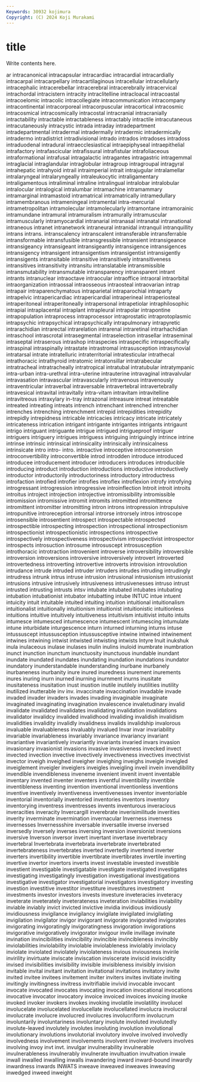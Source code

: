 ```yaml
---
Keywords: 30932 kojimura
Copyright: (C) 2024 Koji Murakami
---
```


# title

Write contents here.



ar intracanonical intracapsular
intracardiac intracardial intracardially intracarpal intracarpellary intracartilaginous intracellular intracellularly intracephalic intracerebellar
intracerebral intracerebrally intracervical intrachordal intracistern intracity intraclitelline intracloacal intracoastal intracoelomic
intracolic intracollegiate intracommunication intracompany intracontinental intracorporeal intracorpuscular intracortical intracosmic intracosmical
intracosmically intracostal intracranial intracranially intractability intractable intractableness intractably intractile intracutaneous
intracutaneously intracystic intrada intraday intradepartment intradepartmental intradermal intradermally intradermic intradermically
intradermo intradistrict intradivisional intrado intrados intradoses intradoss intraduodenal intradural intraecclesiastical
intraepiphyseal intraepithelial intrafactory intrafascicular intrafissural intrafistular intrafoliaceous intraformational intrafusal intragalactic
intragantes intragastric intragemmal intraglacial intraglandular intraglobular intragroup intragroupal intragyral intrahepatic
intrahyoid intrail intraimperial intrait intrajugular intralamellar intralaryngeal intralaryngeally intraleukocytic intraligamentary
intraligamentous intraliminal intraline intralingual intralobar intralobular intralocular intralogical intralumbar intramachine
intramammary intramarginal intramastoid intramatrical intramatrically intramedullary intramembranous intrameningeal intramental intra-mercurial
intrametropolitan intramolecular intramolecularly intramontane intramorainic intramundane intramural intramuralism intramurally intramuscular
intramuscularly intramyocardial intranarial intranasal intranatal intranational intraneous intranet intranetwork intraneural
intranidal intranquil intranquillity intrans intrans. intranscalency intranscalent intransferable intransferrable intransformable
intransfusible intransgressible intransient intransigeance intransigeancy intransigeant intransigeantly intransigence intransigences intransigency
intransigent intransigentism intransigentist intransigently intransigents intransitable intransitive intransitively intransitiveness intransitives
intransitivity intransitu intranslatable intransmissible intransmutability intransmutable intransparency intransparent intrant intrants
intranuclear intraoctave intraocular intraoffice intraoral intraorbital intraorganization intraossal intraosseous intraosteal
intraovarian intrap intrapair intraparenchymatous intraparietal intraparochial intraparty intrapelvic intrapericardiac intrapericardial
intraperineal intraperiosteal intraperitoneal intraperitoneally intrapersonal intrapetiolar intraphilosophic intrapial intraplacental intraplant
intrapleural intrapolar intrapontine intrapopulation intraprocess intraprocessor intraprostatic intraprotoplasmic intrapsychic intrapsychical
intrapsychically intrapulmonary intrapyretic intrarachidian intrarectal intrarelation intrarenal intraretinal intrarhachidian intraschool
intrascrotal intrasegmental intraselection intrasellar intraseminal intraseptal intraserous intrashop intraspecies intraspecific
intraspecifically intraspinal intraspinally intrastate intrastromal intrasusception intrasynovial intratarsal intrate intratelluric
intraterritorial intratesticular intrathecal intrathoracic intrathyroid intratomic intratonsillar intratrabecular intratracheal intratracheally
intratropical intratubal intratubular intratympanic intra-urban intra-urethral intra-uterine intrauterine intravaginal intravalvular
intravasation intravascular intravascularly intravenous intravenously intraventricular intraverbal intraversable intravertebral intravertebrally
intravesical intravital intravitally intra-vitam intravitam intravitelline intravitreous intraxylary in-tray intrazonal
intreasure intreat intreatable intreated intreating intreats intrench intrenchant intrenched intrencher
intrenches intrenching intrenchment intrepid intrepidities intrepidity intrepidly intrepidness intricable intricacies
intricacy intricate intricately intricateness intrication intrigant intrigante intrigantes intrigants intrigaunt
intrigo intriguant intriguante intrigue intrigued intrigueproof intriguer intriguers intriguery intrigues
intriguess intriguing intriguingly intrince intrine intrinse intrinsic intrinsical intrinsicality intrinsically
intrinsicalness intrinsicate intro intro- intro. introactive introceptive introconversion introconvertibility introconvertible
introd introdden introduce introduced introducee introducement introducer introducers introduces introducible
introducing introduct introduction introductions introductive introductively introductor introductorily introductoriness introductory
introductress introfaction introfied introfier introfies introflex introflexion introfy introfying introgressant
introgression introgressive introinflection Introit introit introits introitus introject introjection introjective
intromissibility intromissible intromission intromissive intromit intromits intromitted intromittence intromittent intromitter
intromitting intron introns intropression intropulsive intropunitive introreception introrsal introrse introrsely
intros introscope introsensible introsentient introspect introspectable introspected introspectible introspecting introspection
introspectional introspectionism introspectionist introspectionistic introspections introspective introspectively introspectiveness introspectivism introspectivist
introspector introspects introsuction introsume introsuscept introsusception introthoracic introtraction introvenient introverse
introversibility introversible introversion introversions introversive introversively introvert introverted introvertedness introverting
introvertive introverts introvision introvolution intrudance intrude intruded intruder intruders intrudes
intruding intrudingly intrudress intrunk intrus intruse intrusion intrusional intrusionism intrusionist
intrusions intrusive intrusively intrusiveness intrusivenesses intruso intrust intrusted intrusting intrusts
intsv intubate intubated intubates intubating intubation intubationist intubator intubatting intube
INTUC intue intuent intuicity intuit intuitable intuited intuiting intuition intuitional
intuitionalism intuitionalist intuitionally intuitionism intuitionist intuitionistic intuitionless intuitions intuitive intuitively
intuitiveness intuitivism intuitivist intuito intuits intumesce intumesced intumescence intumescent intumescing
intumulate intune inturbidate inturgescence inturn inturned inturning inturns intuse intussuscept
intussusception intussusceptive intwine intwined intwinement intwines intwining intwist intwisted intwisting
intwists Intyre Inuit inukshuk inula inulaceous inulase inulases inulin inulins
inuloid inumbrate inumbration inunct inunction inunctum inunctuosity inunctuous inundable inundant
inundate inundated inundates inundating inundation inundations inundator inundatory inunderstandable inunderstanding
inurbane inurbanely inurbaneness inurbanity inure inured inuredness inurement inurements inures
inuring inurn inurned inurning inurnment inurns inusitate inusitateness inusitation inust
inustion inutile inutilely inutilities inutility inutilized inutterable inv inv. invaccinate
invaccination invadable invade invaded invader invaders invades invading invaginable invaginate
invaginated invaginating invagination invalescence invaletudinary invalid invalidate invalidated invalidates invalidating
invalidation invalidations invalidator invalidcy invalided invalidhood invaliding invalidish invalidism invalidities
invalidity invalidly invalidness invalids invalidship invalorous invaluable invaluableness invaluably invalued
Invar invar invariability invariable invariableness invariably invariance invariancy invariant invariantive
invariantively invariantly invariants invaried invars invasion invasionary invasionist invasions invasive
invasiveness invecked invect invected invection invective invectively invectiveness invectives invectivist
invector inveigh inveighed inveigher inveighing inveighs inveigle inveigled inveiglement inveigler
inveiglers inveigles inveigling inveil invein invendibility invendible invendibleness inveneme invenient
invenit invent inventable inventary invented inventer inventers inventful inventibility inventible
inventibleness inventing invention inventional inventionless inventions inventive inventively inventiveness inventivenesses
inventor inventoriable inventorial inventorially inventoried inventories inventors inventory inventorying inventress
inventresses invents inventurous inveracious inveracities inveracity Invercargill inverebrate inverisimilitude inverities
inverity inverminate invermination invernacular Inverness inverness invernesses Invernessshire inversable inversatile
inverse inversed inversedly inversely inverses inversing inversion inversionist inversions inversive
Inverson inversor invert invertant invertase invertebracy invertebral Invertebrata invertebrata invertebrate
invertebrated invertebrateness invertebrates inverted invertedly invertend inverter inverters invertibility invertible
invertibrate invertibrates invertile inverting invertive invertor invertors inverts invest investable
invested investible investient investigable investigatable investigate investigated investigates investigating investigatingly
investigation investigational investigations investigative investigator investigatorial investigators investigatory investing investion
investitive investitor investiture investitures investment investments investor investors invests investure
inveteracies inveteracy inveterate inveterately inveterateness inveteration inviabilities inviability inviable inviably
invict invicted invictive invidia invidious invidiously invidiousness invigilance invigilancy invigilate
invigilated invigilating invigilation invigilator invigor invigorant invigorate invigorated invigorates invigorating
invigoratingly invigoratingness invigoration invigorations invigorative invigoratively invigorator invigour invile invillage
invinate invination invincibilities invincibility invincible invincibleness invincibly inviolabilities inviolability inviolable
inviolableness inviolably inviolacy inviolate inviolated inviolately inviolateness invious inviousness invirile
invirility invirtuate inviscate inviscation inviscerate inviscid inviscidity invised invisibilities invisibility
invisible invisibleness invisibly invision invitable invital invitant invitation invitational invitations
invitatory invite invited invitee invitees invitement inviter inviters invites invitiate
inviting invitingly invitingness invitress invitrifiable invivid invocable invocant invocate invocated
invocates invocating invocation invocational invocations invocative invocator invocatory invoice invoiced
invoices invoicing invoke invoked invoker invokers invokes invoking involatile involatility
involucel involucelate involucelated involucellate involucellated involucra involucral involucrate involucre involucred
involucres involucriform involucrum involuntarily involuntariness involuntary involute involuted involutedly involute-leaved
involutely involutes involuting involution involutional involutionary involutions involutorial involutory involve
involved involvedly involvedness involvement involvements involvent involver involvers involves involving
invoy invt invt. invulgar invulnerability invulnerable invulnerableness invulnerably invulnerate invultuation
invultvation inwale inwall inwalled inwalling inwalls inwandering inward inward-bound inwardly
inwardness inwards INWATS inweave inweaved inweaves inweaving inwedged inweed inweight
